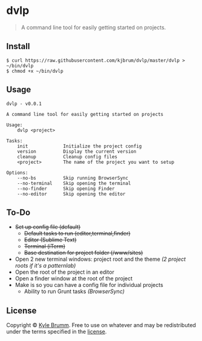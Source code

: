 # dvlp

> A command line tool for easily getting started on projects.


## Install

```
$ curl https://raw.githubusercontent.com/kjbrum/dvlp/master/dvlp > ~/bin/dvlp
$ chmod +x ~/bin/dvlp
```


## Usage

```
dvlp - v0.0.1

A command line tool for easily getting started on projects

Usage:
    dvlp <project>

Tasks:
    init             Initialize the project config
    version          Display the current version
    cleanup          Cleanup config files
    <project>        The name of the project you want to setup

Options:
    --no-bs          Skip running BrowserSync
    --no-terminal    Skip opening the terminal
    --no-finder      Skip opening Finder
    --no-editor      Skip opening the editor
```


## To-Do

- ~~Set up config file (default)~~
    - ~~Default tasks to run (editor,terminal,finder)~~
    - ~~Editor (Sublime Text)~~
    - ~~Terminal (iTerm)~~
    - ~~Base destination for project folder (/www/sites)~~
- Open 2 new terminal windows: project root and the theme _(2 project roots if it's a patternlab)_
- Open the root of the project in an editor
- Open a finder window at the root of the project
- Make is so you can have a config file for individual projects
    - Ability to run Grunt tasks _(BrowserSync)_


## License

Copyright © [Kyle Brumm](http://kylebrumm.com). Free to use on whatever and may be redistributed under the terms specified in the [license](LICENSE.md).
